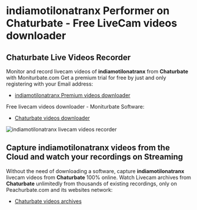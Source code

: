 # indiamotilonatranx Performer on Chaturbate - Free LiveCam videos downloader

## Chaturbate Live Videos Recorder

Monitor and record livecam videos of **indiamotilonatranx** from **Chaturbate** with Moniturbate.com
Get a premium trial for free by just and only registering with your Email address:
* [indiamotilonatranx Premium videos downloader](https://moniturbate.com/request-demo-licence-key.html)

Free livecam videos downloader - Moniturbate Software:
* [Chaturbate videos downloader](https://moniturbate.com/moniturbate-download-software.html)

![indiamotilonatranx livecam videos recorder](https://peachurnet.com/templates/moniturbate-software.png)


## Capture indiamotilonatranx videos from the Cloud and watch your recordings on Streaming

Without the need of downloading a software, capture **indiamotilonatranx** livecam videos from **Chaturbate** 100% online.
Watch Livecam archives from **Chaturbate** unlimitedly from thousands of existing recordings, only on Peachurbate.com and its websites network:
* [Chaturbate videos archives](https://peachurnet.com/)